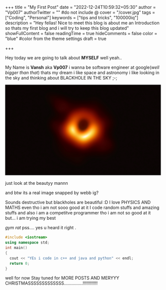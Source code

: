 +++
title = "My First Post"
date = "2022-12-24T10:59:32+05:30"
author = "Vp007"
authorTwitter = "" #do not include @
cover = "/cover.jpg"
tags = ["Coding", "Personal"]
keywords = ["tips and tricks", "100000iq"]
description = "Hey fellas! Nice to meet this blog is about me an Introduction so thats my first blog and i will try to keep this blog updated"
showFullContent = false
readingTime = true
hideComments = false
color = "blue" #color from the theme settings
draft = true

+++



Hey today we are going to talk about **MYSELF** well yeah..

My Name is **Vansh** aka **Vp007** i wanna be software engineer at google(*well bigger than that*) thats my dream
i like space and astronomy i like looking in the sky and thinking about BLACKHOLE IN THE SKY ;-;

![BALCKHOLE1: blackhole real image](/blackhole.webp)



just look at the beautyy mannn
  
and btw its a real image snapped by webb ig?

Sounds destructive but blackholes are beautiful :D
I love PHYSICS AND MATHS even tho i am not sooo good at it 
I code random stuffs and amazing stuffs 
and also i am a competitve programmer tho i am not so good at it 
but... i am trying my best 




*gym rat* pss.... yes u heard it right .


```cpp
#include <iostream>
using namespace std;
int main()
{
  cout << "YEs i code in c++ and java and python" << endl;
  return 0;
} 
```


well for now Stay tuned for MORE POSTS AND MERYYY CHRISTMASSSSSSSSSSSSS...............!!!!!!!!!!!!